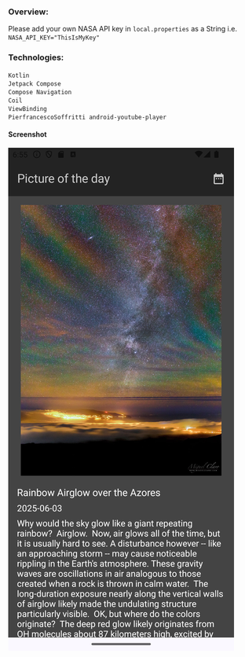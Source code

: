 ### Overview:

Please add your own NASA API key in `local.properties` as a String i.e.
`NASA_API_KEY="ThisIsMyKey"`

### Technologies:

`Kotlin`\
`Jetpack Compose`\
`Compose Navigation`\
`Coil`\
`ViewBinding`\
`PierfrancescoSoffritti android-youtube-player`

#### Screenshot

![Alt text](screenshots/Screenshot_20250604_185526.png "screenshot")
